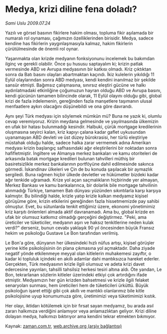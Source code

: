 # Medya, krizi  diline fena doladı?

*Sami Uslu 2009.07.24*

<tr><td class="metin" colspan="2" style="padding-top: 20px; padding-left: 5px; padding-right: 10px;">Yazılı ve görsel basının fikirlere hakim olması, topluma fikir aşılamada bir numaralı rol oynaması, çağımızın özelliklerinden birisidir. Medya, sadece kendine has fikirlerin yaygınlaşmasıyla kalmaz, hakim fikirlerin çürütülmesinde de önemli rol oynar.</td></tr><tr><td class="metin" colspan="2" style="padding-top: 20px; padding-left: 5px; padding-right: 10px;"><p>Yaşanmakta olan krizde medyanın fonksiyonunu incelemek bu bakımdan ilginç ve gerekli olabilir. Önce şu hususu saptayalım ki; krizin patlak vermesinde ABD ve Avrupa medyasının bir katkısı olmadı. Kriz çıktıktan sonra da Batı basını olayları abartmaktan kaçındı. İkiz kulelerin yıkıldığı 11 Eylül olaylarından sonra ABD medyası, kendi kendini inanılmaz bir şekilde sansür etmişti. Bağımsız çalışmasına, sınırsız eleştiri gücüne ve halkı aydınlatmadaki etkinliğine çoğumuzun hayran olduğu ABD ve Avrupa basını, kendi gücünün tamamen bilincinde olarak, 11 Eylül olayını olduğu gibi, global krizi de fazla irdelemenin, gereğinden fazla manşetlere taşımanın ulusal menfaatlere aykırı olacağını düşünebildi ve ona göre davrandı.
<p> Aynı şeyi Türk medyası için söylemek mümkün mü? Buna ne yazık ki, olumlu cevap veremiyoruz. Krizin meydana gelmesinde ve yayılmasında ülkemizin en ufak bir hatası bulunmadığı kesindir. Halbuki, çürük mortgage kredilerinin oluşmasına seyirci kalan, kriz kapıyı çalana kadar gaflet uykusundan uyanamayan ABD devleti ve üst düzey bürokrasisi, her türlü eleştiriye müstahak olduğu halde, sadece halka zarar vermemek adına Amerikan medyası krizin başlangıç safhasındaki ağır eleştirilerini bir noktadan sonra hafifletmiştir. İngiltere ve Almanya merkez bankaları ve kamu otoriteleri de arkasında batak mortgage kredileri bulunan tahvilleri müthiş bir basiretsizlikle merkez bankalarının portföyüne dahil edilmesinde sakınca görmedi. İskandinav ülkeleri ve Çin de bu konuda şaşılacak bir aymazlık sergiledi. Buna rağmen hiçbir ülkede devletler ve hükümetler bizdeki kadar ağır tenkide uğramadı. Krize yol açan saçmalıkların hiçbirinde yer almayan, Merkez Bankası ve kamu bankalarınca, bir dolarlık bile mortgage tahvilinin alınmadığı Türkiye, tamamen Batı dünyası yüzünden sıkıntılarla karşı karşıya kalmıştır. Bu bilindiği halde, krizle yatıp krizle kalkan medyamız kişisel görüşüme göre, krizin etkilerini gereğinden fazla hissetmemizde pay sahibi olmuştur. Evet, bu sütunlarda tenkit ettiğimiz üzere, ekonomi yönetimimiz kriz karşıtı önlemleri almada aktif davranamadı. Ama bu, global krizde en ufak bir olumsuz katkımız olmadığı gerçeğini değiştirmez. "Peki, ama üreticiler ve tüketiciler, medyanın aşırı ve haksız tenkitlerine neden kulak verdi?" derseniz, bunun cevabı yaklaşık 90 yıl öncesinden büyük Fransız hekim ve psikoloğu Gustave Le Bon tarafından verilmiş.
<p> Le Bon'a göre, dünyanın her ülkesindeki hızlı nüfus artışı, kişisel görüşler yerine kitle psikolojisinin ön plana çıkmasına yol açmaktadır. Daha ziyade negatif yönde etkilenmeye meyyal olan kitlelerin muhakemesi zayıftır, o kadar ki topluluk içindeki en akıllı adamlar dahi mantıksızca hareket ederler. Gerçekten, Türk medyasının krizle ilgili olumsuz ve adeta krizi davet edercesine yayınları, tahsilli tahsilsiz herkesi tesiri altına aldı. Öte yandan, Le Bon, tekrarlanan sözlerin kitleler üzerindeki etkiyi çok artırdığını ifade etmiştir. Medyamızın her gün krizden bahsetmesi ve krizle ilgili felaket senaryoları sunması, hem üreticileri hem de tüketicileri ürküttü. Büyük psikoloğun işaret ettiği gibi çok akıllı ve mantıklı olanlarımız bile kitle psikolojisine uyup konumumuza göre, üretimimizi veya tüketimimizi kıstık.
<p> Her olayı, iktidarı kötülemek için bir fırsat sayan medyamız, bu arada asıl zararı halkımıza verdiğini anlamıyor veya anlamazlıktan geliyor. Krizi diline dolayan medya, halkımızı bıktırıyor ama kendini tekrar etmekten bıkmıyor. <br/></p></p></p></p></td></tr>

Kaynak: [zaman.com.tr](http://zaman.com.tr/yazar.do?yazino=872769), [web.archive.org (arşiv bağlantısı)](http://web.archive.org/web/20090725205435/http://zaman.com.tr:80/yazar.do?yazino=872769)

